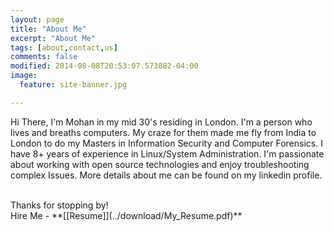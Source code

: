 ```yaml
---
layout: page
title: "About Me"
excerpt: "About Me"
tags: [about,contact,us]
comments: false
modified: 2014-08-08T20:53:07.573882-04:00
image:
  feature: site-banner.jpg

---
```


Hi There, I'm Mohan in my mid 30's residing in London. I'm a person who lives and breaths computers. My craze for them made me fly from India to London to do my Masters in Information Security and Computer Forensics. I have 8+ years of experience in Linux/System Administration. I'm passionate about working with open source technologies and enjoy troubleshooting complex Issues. More details about me can be found on my linkedin profile.<br />


<br>
Thanks for stopping by!

<br />
Hire Me - **[[Resume]](../download/My_Resume.pdf)**


